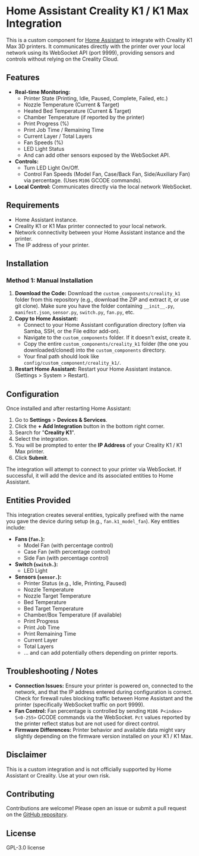 # Home Assistant Creality K1 / K1 Max Integration

This is a custom component for [Home Assistant](https://www.home-assistant.io/) to integrate with Creality K1 Max 3D printers. It communicates directly with the printer over your local network using its WebSocket API (port 9999), providing sensors and controls without relying on the Creality Cloud.

## Features

* **Real-time Monitoring:**
    * Printer State (Printing, Idle, Paused, Complete, Failed, etc.)
    * Nozzle Temperature (Current & Target)
    * Heated Bed Temperature (Current & Target)
    * Chamber Temperature (if reported by the printer)
    * Print Progress (%)
    * Print Job Time / Remaining Time
    * Current Layer / Total Layers
    * Fan Speeds (%)
    * LED Light Status
    * And can add other sensors exposed by the WebSocket API.
* **Controls:**
    * Turn LED Light On/Off.
    * Control Fan Speeds (Model Fan, Case/Back Fan, Side/Auxiliary Fan) via percentage. (Uses `M106` GCODE commands).
* **Local Control:** Communicates directly via the local network WebSocket.

## Requirements

* Home Assistant instance.
* Creality K1 or K1 Max printer connected to your local network.
* Network connectivity between your Home Assistant instance and the printer.
* The IP address of your printer.

## Installation

### Method 1: Manual Installation

1.  **Download the Code:** Download the `custom_components/creality_k1` folder from this repository (e.g., download the ZIP and extract it, or use git clone). Make sure you have the folder containing `__init__.py`, `manifest.json`, `sensor.py`, `switch.py`, `fan.py`, etc.
2.  **Copy to Home Assistant:**
    * Connect to your Home Assistant configuration directory (often via Samba, SSH, or the File editor add-on).
    * Navigate to the `custom_components` folder. If it doesn't exist, create it.
    * Copy the entire `custom_components/creality_k1` folder (the one you downloaded/cloned) into the `custom_components` directory.
    * Your final path should look like `config/custom_component/creality_k1/`.
3.  **Restart Home Assistant:** Restart your Home Assistant instance. (Settings > System > Restart).

## Configuration

Once installed and after restarting Home Assistant:

1.  Go to **Settings** > **Devices & Services**.
2.  Click the **+ Add Integration** button in the bottom right corner.
3.  Search for "**Creality K1**".
4.  Select the integration.
5.  You will be prompted to enter the **IP Address** of your Creality K1 / K1 Max printer.
6.  Click **Submit**.

The integration will attempt to connect to your printer via WebSocket. If successful, it will add the device and its associated entities to Home Assistant.

## Entities Provided

This integration creates several entities, typically prefixed with the name you gave the device during setup (e.g., `fan.k1_model_fan`). Key entities include:

* **Fans (`fan.`):**
    * Model Fan (with percentage control)
    * Case Fan (with percentage control)
    * Side Fan (with percentage control)
* **Switch (`switch.`):**
    * LED Light
* **Sensors (`sensor.`):**
    * Printer Status (e.g., Idle, Printing, Paused)
    * Nozzle Temperature
    * Nozzle Target Temperature
    * Bed Temperature
    * Bed Target Temperature
    * Chamber/Box Temperature (if available)
    * Print Progress
    * Print Job Time
    * Print Remaining Time
    * Current Layer
    * Total Layers
    * ... and can add potentially others depending on printer reports.

## Troubleshooting / Notes

* **Connection Issues:** Ensure your printer is powered on, connected to the network, and that the IP address entered during configuration is correct. Check for firewall rules blocking traffic between Home Assistant and the printer (specifically WebSocket traffic on port 9999).
* **Fan Control:** Fan percentage is controlled by sending `M106 P<index> S<0-255>` GCODE commands via the WebSocket. `Pct` values reported by the printer reflect status but are not used for direct control.
* **Firmware Differences:** Printer behavior and available data might vary slightly depending on the firmware version installed on your K1 / K1 Max.

## Disclaimer

This is a custom integration and is not officially supported by Home Assistant or Creality. Use at your own risk.

## Contributing

Contributions are welcome! Please open an issue or submit a pull request on the [GitHub repository](https://github.com/hurricaneb/hass_creality_k1).

## License

GPL-3.0 license